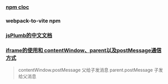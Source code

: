 ### [npm cloc](https://blog.csdn.net/baidu_35120637/article/details/109148623)

### webpack-to-vite npm

### [jsPlumb的中文文档](https://www.jianshu.com/p/e61dd8ec781b)

### [iframe的使用和 contentWindow、parent以及postMessage通信方式](https://www.cnblogs.com/nangezi/p/12706672.html)

> contentWindow.postMessage 父给子发消息
> parent.postMessage 子发给父消息
